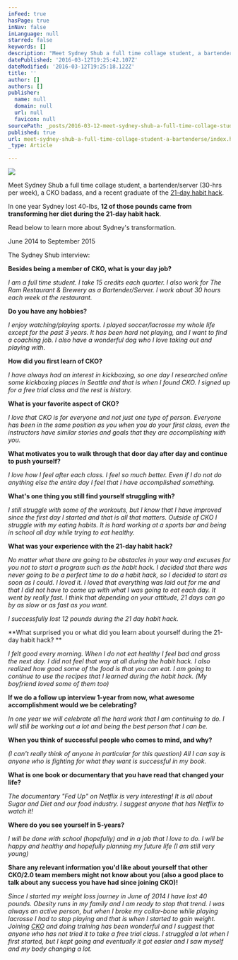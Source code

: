 ```yaml
---
inFeed: true
hasPage: true
inNav: false
inLanguage: null
starred: false
keywords: []
description: "Meet Sydney Shub a full time collage student, a bartender/server (30-hrs per week), a CKO badass, and a recent graduate of the\_21-day habit hack."
datePublished: '2016-03-12T19:25:42.107Z'
dateModified: '2016-03-12T19:25:18.122Z'
title: ''
author: []
authors: []
publisher:
  name: null
  domain: null
  url: null
  favicon: null
sourcePath: _posts/2016-03-12-meet-sydney-shub-a-full-time-collage-student-a-bartenderse.md
published: true
url: meet-sydney-shub-a-full-time-collage-student-a-bartenderse/index.html
_type: Article

---
```

![](https://the-grid-user-content.s3-us-west-2.amazonaws.com/8d61fdba-3c86-4bd4-82fd-1d1eefd55dad.jpg)

Meet Sydney Shub a full time collage student, a bartender/server (30-hrs per week), a CKO badass, and a recent graduate of the [21-day habit hack][0].

In one year Sydney lost 40-lbs, **12 of those pounds came from transforming her diet during the 21-day habit hack**.

Read below to learn more about Sydney's transformation.

June 2014 to September 2015

The Sydney Shub interview:

**Besides being a member of CKO, what is your day job?**

_I am a full time student. I take 15 credits each quarter. I also work for The Ram Restaurant & Brewery as a Bartender/Server. I work about 30 hours each week at the restaurant._

**Do you have any hobbies?**

_I enjoy watching/playing sports. I played soccer/lacrosse my whole life except for the past 3 years. It has been hard not playing, and I want to find a coaching job. I also have a wonderful dog who I love taking out and playing with._

**How did you first learn of CKO?**

_I have always had an interest in kickboxing, so one day I researched online some kickboxing places in Seattle and that is when I found CKO. I signed up for a free trial class and the rest is history._

**What is your favorite aspect of CKO?**

_I love that CKO is for everyone and not just one type of person. Everyone has been in the same position as you when you do your first class, even the instructors have similar stories and goals that they are accomplishing with you._

**What motivates you to walk through that door day after day and continue to push yourself?**

_I love how I feel after each class. I feel so much better. Even if I do not do anything else the entire day I feel that I have accomplished something._

**What's one thing you still find yourself struggling with?**

_I still struggle with some of the workouts, but I know that I have improved since the first day I started and that is all that matters. Outside of CKO I struggle with my eating habits. It is hard working at a sports bar and being in school all day while trying to eat healthy._

**What was your experience with the 21-day habit hack?**

_No matter what there are going to be obstacles in your way and excuses for you not to start a program such as the habit hack. I decided that there was never going to be a perfect time to do a habit hack, so I decided to start as soon as I could. I loved it. I loved that everything was laid out for me and that I did not have to come up with what I was going to eat each day. It went by really fast. I think that depending on your attitude, 21 days can go by as slow or as fast as you want._

_I successfully lost 12 pounds during the 21 day habit hack._

**What surprised you or what did you learn about yourself during the 21-day habit hack? **

_I felt good every morning. When I do not eat healthy I feel bad and gross the next day. I did not feel that way at all during the habit hack. I also realized how good some of the food is that you can eat. I am going to continue to use the recipes that I learned during the habit hack. (My boyfriend loved some of them too)_

**If we do a follow up interview 1-year from now, what awesome accomplishment would we be celebrating?**

_In one year we will celebrate all the hard work that I am continuing to do. I will still be working out a lot and being the best person that I can be._

**When you think of successful people who comes to mind, and why?**

_(I can't really think of anyone in particular for this question) All I can say is anyone who is fighting for what they want is successful in my book._

**What is one book or documentary that you have read that changed your life?**

_The documentary "Fed Up" on Netflix is very interesting! It is all about Sugar and Diet and our food industry. I suggest anyone that has Netflix to watch it!_

**Where do you see yourself in 5-years?**

_I will be done with school (hopefully) and in a job that I love to do. I will be happy and healthy and hopefully planning my future life (I am still very young)_

**Share any relevant information you'd like about yourself that other CKO/2.0 team members might not know about you (also a good place to talk about any success you have had since joining CKO)!**

_Since I started my weight loss journey in June of 2014 I have lost 40 pounds. Obesity runs in my family and I am ready to stop that trend. I was always an active person, but when I broke my collar-bone while playing lacrosse I had to stop playing and that is when I started to gain weight. Joining [CKO][1] and doing training has been wonderful and I suggest that anyone who has not tried it to take a free trial class. I struggled a lot when I first started, but I kept going and eventually it got easier and I saw myself and my body changing a lot._

[0]: http://habithack.instapage.com/
[1]: http://www.ckoseattle.com/